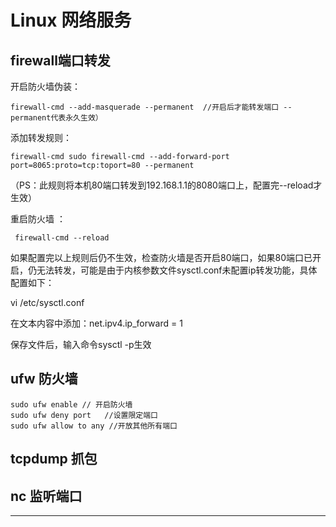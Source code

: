 # Linux 网络服务

## firewall端口转发

开启防火墙伪装：

```shell
firewall-cmd --add-masquerade --permanent  //开启后才能转发端口 --permanent代表永久生效）
```

添加转发规则：

```shell
firewall-cmd sudo firewall-cmd --add-forward-port port=8065:proto=tcp:toport=80 --permanent
```

（PS：此规则将本机80端口转发到192.168.1.1的8080端口上，配置完--reload才生效）

重启防火墙 ：

```shell
 firewall-cmd --reload
```

如果配置完以上规则后仍不生效，检查防火墙是否开启80端口，如果80端口已开启，仍无法转发，可能是由于内核参数文件sysctl.conf未配置ip转发功能，具体配置如下：

vi /etc/sysctl.conf

在文本内容中添加：net.ipv4.ip_forward = 1

保存文件后，输入命令sysctl -p生效

[firewall-cmd]: https://www.csdn.net/tags/MtTaMg4sNjIzNTg3LWJsb2cO0O0O.html

## ufw 防火墙

```
sudo ufw enable // 开启防火墙
sudo ufw deny port   //设置限定端口
sudo ufw allow to any //开放其他所有端口
```

[ufw 官方文档]: https://help.ubuntu.com/community/UFW#Advanced_Example
[ufw]: https://www.cnblogs.com/zqifa/p/ubuntu-ufw-1.html
[iptables冲突]:https://dmesg.app/ufw-iptables.html

## tcpdump 抓包

## nc 监听端口

****
